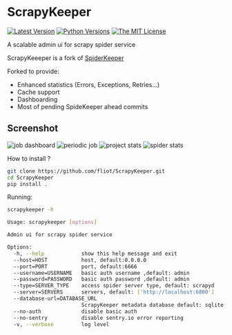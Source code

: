 # ScrapyKeeper

[![Latest Version](http://img.shields.io/pypi/v/SpiderKeeper.svg)](https://pypi.python.org/pypi/SpiderKeeper)
[![Python Versions](http://img.shields.io/pypi/pyversions/SpiderKeeper.svg)](https://pypi.python.org/pypi/SpiderKeeper)
[![The MIT License](http://img.shields.io/badge/license-MIT-blue.svg)](https://github.com/DormyMo/SpiderKeeper/blob/master/LICENSE)
   
A scalable admin ui for scrapy spider service 

ScrapyKeeeper is a fork of [SpiderKeeper](https://github.com/DormyMo/SpiderKeeper)

Forked to provide:
  - Enhanced statistics (Errors, Exceptions, Retries...)
  - Cache support
  - Dashboarding
  - Most of pending SpideKeeper ahead commits

## Screenshot
![job dashboard](https://raw.githubusercontent.com/fliot/ScrapyKeeper/master/screenshot/screenshot_1.png)
![periodic job](https://raw.githubusercontent.com/fliot/ScrapyKeeper/master/screenshot/screenshot_2.1.png)
![project stats](https://raw.githubusercontent.com/fliot/ScrapyKeeper/master/screenshot/screenshot_3.png)
![spider stats](https://raw.githubusercontent.com/fliot/ScrapyKeeper/master/screenshot/screenshot_4.png)

How to install ?
```sh
git clone https://github.com/fliot/ScrapyKeeper.git
cd ScrapyKeeper
pip install .
```

Running:
```sh
scrapykeeper -h

Usage: scrapykeeper [options]

Admin ui for scrapy spider service

Options:
  -h, --help            show this help message and exit
  --host=HOST           host, default:0.0.0.0
  --port=PORT           port, default:6666
  --username=USERNAME   basic auth username ,default: admin
  --password=PASSWORD   basic auth password ,default: admin
  --type=SERVER_TYPE    access spider server type, default: scrapyd
  --server=SERVERS      servers, default: ['http://localhost:6800']
  --database-url=DATABASE_URL
                        ScrapyKeeper metadata database default: sqlite://./ScrapyKeeper.db
  --no-auth             disable basic auth
  --no-sentry           disable sentry.io error reporting
  -v, --verbose         log level
```
